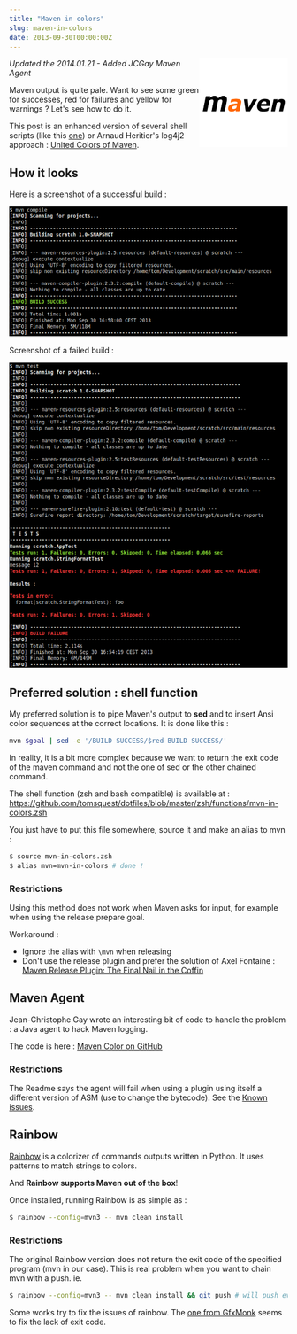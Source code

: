```yaml
---
title: "Maven in colors"
slug: maven-in-colors
date: 2013-09-30T00:00:00Z
---
```


<img src="/assets/images/posts/2013/maven-logo.png" style="float:right"/>

_Updated the 2014.01.21 - Added JCGay Maven Agent_

Maven output is quite pale. Want to see some green for successes, red for failures and yellow for warnings ?
Let's see how to do it.

This post is an enhanced version of several shell scripts (like this [one](https://github.com/builddoctor/maven-antsy-color)) 
or Arnaud Heritier's log4j2 approach : [United Colors of Maven](http://aheritier.net/united-colors-of-maven/).

## How it looks

Here is a screenshot of a successful build :

![Maven successful build with colors](/assets/images/posts/2013/maven-colors-success.png)

Screenshot of a failed build :

![Maven failed build with colors](/assets/images/posts/2013/maven-colors-failure.png)

## Preferred solution : shell function

My preferred solution is to pipe Maven's output to __sed__ and to insert Ansi color sequences at the correct locations. 
It is done like this :

``` bash
mvn $goal | sed -e '/BUILD SUCCESS/$red BUILD SUCCESS/'
```

In reality, it is a bit more complex because we want to return the exit code of the maven command 
and not the one of sed or the other chained command.

The shell function (zsh and bash compatible) is available at : 
https://github.com/tomsquest/dotfiles/blob/master/zsh/functions/mvn-in-colors.zsh

You just have to put this file somewhere, source it and make an alias to mvn :

``` bash
$ source mvn-in-colors.zsh
$ alias mvn=mvn-in-colors # done !
```

### Restrictions

Using this method does not work when Maven asks for input, for example when using the release:prepare goal.

Workaround :

* Ignore the alias with `\mvn` when releasing
* Don't use the release plugin and prefer the solution of Axel Fontaine :
[Maven Release Plugin: The Final Nail in the Coffin](http://axelfontaine.com/blog/final-nail.html)

## Maven Agent

Jean-Christophe Gay wrote an interesting bit of code to handle the problem : a Java agent to hack Maven logging.

The code is here : [Maven Color on GitHub](https://github.com/jcgay/maven-color)

### Restrictions

The Readme says the agent will fail when using a plugin using itself a different version of ASM (use to change the bytecode).
See the [Known issues](https://github.com/jcgay/maven-color#known-issues).

## Rainbow

[Rainbow](https://github.com/nicoulaj/rainbow) is a colorizer of commands outputs written in Python.
It uses patterns to match strings to colors.

And __Rainbow supports Maven out of the box__!

Once installed, running Rainbow is as simple as :

``` bash
$ rainbow --config=mvn3 -- mvn clean install
```

### Restrictions

The original Rainbow version does not return the exit code of the specified program (mvn in our case).
This is real problem when you want to chain mvn with a push. ie.

``` bash
$ rainbow --config=mvn3 -- mvn clean install && git push # will push even if the build failed !
```
Some works try to fix the issues of rainbow. The [one from GfxMonk](https://github.com/gfxmonk/rainbow) seems to fix the lack of exit code.
